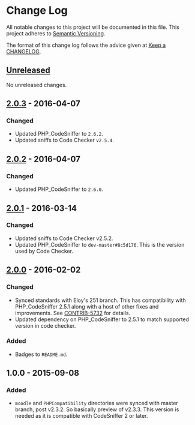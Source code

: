 # Change Log
All notable changes to this project will be documented in this file.
This project adheres to [Semantic Versioning](http://semver.org/).

The format of this change log follows the advice given at [Keep a CHANGELOG](http://keepachangelog.com).

## [Unreleased]

No unreleased changes.

## [2.0.3] - 2016-04-07
### Changed
- Updated PHP_CodeSniffer to `2.6.2`.
- Updated sniffs to Code Checker `v2.5.4`.

## [2.0.2] - 2016-04-07
### Changed
- Updated PHP_CodeSniffer to `2.6.0`.

## [2.0.1] - 2016-03-14
### Changed
- Updated sniffs to Code Checker v2.5.2.
- Updated PHP_CodeSniffer to `dev-master#8c5d176`.  This is the version used by Code Checker.

## [2.0.0] - 2016-02-02
### Changed
- Synced standards with Eloy's 251 branch.  This has compatibility with PHP_CodeSniffer 2.5.1 along with a host of
  other fixes and improvements. See [CONTRIB-5732](https://tracker.moodle.org/browse/CONTRIB-5732) for details.
- Updated dependency on PHP_CodeSniffer to 2.5.1 to match supported version in code checker.

### Added
- Badges to `README.md`.

## 1.0.0 - 2015-09-08
### Added
- `moodle` and `PHPCompatibility` directories were synced with master branch, post v2.3.2.  So basically preview
  of v2.3.3.  This version is needed as it is compatible with CodeSniffer 2 or later.

[Unreleased]: https://github.com/blackboard-open-source/moodle-coding-standard/compare/2.0.3...master
[2.0.3]: https://github.com/blackboard-open-source/moodle-plugin-ci/compare/2.0.2...2.0.3
[2.0.2]: https://github.com/blackboard-open-source/moodle-plugin-ci/compare/2.0.1...2.0.2
[2.0.1]: https://github.com/blackboard-open-source/moodle-plugin-ci/compare/2.0.0...2.0.1
[2.0.0]: https://github.com/blackboard-open-source/moodle-plugin-ci/compare/1.0.0...2.0.0